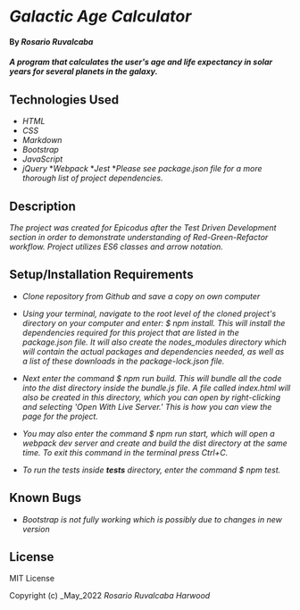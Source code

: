 # _Galactic Age Calculator_

#### By _**Rosario Ruvalcaba**_

#### _A program that calculates the user's age and life expectancy in solar years for several planets in the galaxy._

## Technologies Used

* _HTML_
* _CSS_
* _Markdown_
* _Bootstrap_
* _JavaScript_
* _jQuery_
*_Webpack_
*_Jest_
*_Please see package.json file for a more thorough list of project dependencies._
## Description

_The project was created for Epicodus after the Test Driven Development section in order to demonstrate understanding of Red-Green-Refactor workflow. Project utilizes ES6 classes and arrow notation._

## Setup/Installation Requirements

* _Clone repository from Github and save a copy on own computer_

* _Using your terminal, navigate to the root level of the cloned project's directory on your computer and enter: $ npm install. This will install the dependencies required for this project that are listed in the package.json file. It will also create the nodes_modules directory which will contain the actual packages and dependencies needed, as well as a list of these downloads in the package-lock.json file._

* _Next enter the command $ npm run build. This will bundle all the code into the dist directory inside the bundle.js file. A file called index.html will also be created in this directory, which you can open by right-clicking and selecting 'Open With Live Server.' This is how you can view the page for the project._

* _You may also enter the command $ npm run start, which will open a webpack dev server and create and build the dist directory at the same time. To exit this command in the terminal press Ctrl+C._

* _To run the tests inside __tests__ directory, enter the command $ npm test._


## Known Bugs

* _Bootstrap is not fully working which is possibly due to changes in new version_

## License

MIT License

Copyright (c) _May_2022 _Rosario Ruvalcaba Harwood_
